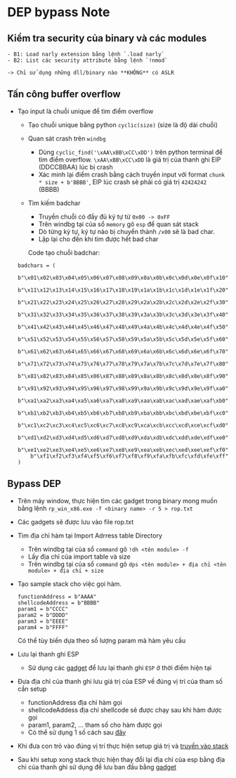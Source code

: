 # DEP bypass Note

## Kiểm tra security của binary và các modules 
    - B1: Load narly extension bằng lệnh `.load narly`
    - B2: List các security attribute bằng lệnh `!nmod`
    
    -> Chỉ sử dụng những dll/binary nào **KHÔNG** có ASLR

## Tấn công **buffer overflow** 
- Tạo input là chuỗi unique để tìm điểm overflow
    - Tạo chuỗi unique bằng python `cyclic(size)` (size là độ dài chuỗi) 
    - Quan sát crash trên `windbg`
        - Dùng `cyclic_find('\xAA\xBB\xCC\xDD')` trên python terminal để tìm điểm overflow. `\xAA\xBB\xCC\xDD` là giá trị của thanh ghi EIP (DDCCBBAA) lúc bị crash 
        - Xác minh lại điểm crash bằng cách truyền input với format `chunk * size + b'BBBB'`, EIP lúc crash sẽ phải có giá trị `42424242` (BBBB)

    - Tìm kiếm badchar
        - Truyền chuỗi có đầy đủ ký tự từ `0x00 -> 0xFF`
        - Trên windbg tại của sổ `memory` gõ `esp` để quan sát stack
        - Dò từng ký tự, ký tự nào bị chuyển thành `/x00` sẽ là bad char.
        - Lặp lại cho đến khi tìm được hết bad char
        
        Code tạo chuỗi badchar: 

    ```    
    badchars = (
        b"\x01\x02\x03\x04\x05\x06\x07\x08\x09\x0a\x0b\x0c\x0d\x0e\x0f\x10"
        b"\x11\x12\x13\x14\x15\x16\x17\x18\x19\x1a\x1b\x1c\x1d\x1e\x1f\x20"
        b"\x21\x22\x23\x24\x25\x26\x27\x28\x29\x2a\x2b\x2c\x2d\x2e\x2f\x30"
        b"\x31\x32\x33\x34\x35\x36\x37\x38\x39\x3a\x3b\x3c\x3d\x3e\x3f\x40"
        b"\x41\x42\x43\x44\x45\x46\x47\x48\x49\x4a\x4b\x4c\x4d\x4e\x4f\x50"
        b"\x51\x52\x53\x54\x55\x56\x57\x58\x59\x5a\x5b\x5c\x5d\x5e\x5f\x60"
        b"\x61\x62\x63\x64\x65\x66\x67\x68\x69\x6a\x6b\x6c\x6d\x6e\x6f\x70"
        b"\x71\x72\x73\x74\x75\x76\x77\x78\x79\x7a\x7b\x7c\x7d\x7e\x7f\x80"
        b"\x81\x82\x83\x84\x85\x86\x87\x88\x89\x8a\x8b\x8c\x8d\x8e\x8f\x90"
        b"\x91\x92\x93\x94\x95\x96\x97\x98\x99\x9a\x9b\x9c\x9d\x9e\x9f\xa0"
        b"\xa1\xa2\xa3\xa4\xa5\xa6\xa7\xa8\xa9\xaa\xab\xac\xad\xae\xaf\xb0"
        b"\xb1\xb2\xb3\xb4\xb5\xb6\xb7\xb8\xb9\xba\xbb\xbc\xbd\xbe\xbf\xc0"
        b"\xc1\xc2\xc3\xc4\xc5\xc6\xc7\xc8\xc9\xca\xcb\xcc\xcd\xce\xcf\xd0"
        b"\xd1\xd2\xd3\xd4\xd5\xd6\xd7\xd8\xd9\xda\xdb\xdc\xdd\xde\xdf\xe0"
        b"\xe1\xe2\xe3\xe4\xe5\xe6\xe7\xe8\xe9\xea\xeb\xec\xed\xee\xef\xf0"
        b"\xf1\xf2\xf3\xf4\xf5\xf6\xf7\xf8\xf9\xfa\xfb\xfc\xfd\xfe\xff"
    )
    ```


## Bypass DEP ##

- Trên máy window, thực hiện tìm các gadget trong binary mong muốn bằng lệnh `rp_win_x86.exe -f <binary name> -r 5 > rop.txt`
- Các gadgets sẽ được lưu vào file rop.txt

- Tìm địa chỉ hàm tại Import Adrress table Directory
    - Trên windbg tại của sổ `command` gõ `!dh <tên module> -f`
    - Lấy địa chỉ của import table và size
    - Trên windbg tại của sổ `command` gõ `dps <tên module> + địa chỉ <tên module> + địa chỉ + size`

- Tạo sample stack cho việc gọi hàm.
    ```
    functionAddress = b"AAAA"
    shellcodeAddress = b"BBBB"
    param1 = b"CCCC"
    param2 = b"DDDD"
    param3 = b"EEEE"
    param4 = b"FFFF"
    ```
    Có thể tùy biến dựa theo số lượng param mà hàm yêu cầu 

- Lưu lại thanh ghi ESP
    - Sử dụng các [gadget](./saveESP.md) để lưu lại thanh ghi `ESP` ở thời điểm hiện tại

- Đưa địa chỉ của thanh ghi lưu giá trị của ESP về đúng vị trí của tham số cần setup
    - functionAddress địa chỉ hàm gọi 
    - shellcodeAddess địa chỉ shellcode sẽ được chạy sau khi hàm được gọi
    - param1, param2, ... tham số cho hàm được gọi
    - Có thể sử dụng 1 số cách sau [đây](./AglinStackPointer.md)

- Khi đưa con trỏ vào đúng vị trí thực hiện setup giá trị và [truyền vào stack](./save2Stack.md) 

- Sau khi setup xong stack thực hiện thay đổi lại địa chỉ của esp bằng địa chỉ của thanh ghi sử dụng để lưu ban đầu bằng [gadget](./swapESP.md)
